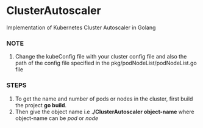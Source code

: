 # ClusterAutoscaler
Implementation of Kubernetes Cluster Autoscaler in Golang
### NOTE
1. Change the kubeConfig file with your cluster config file and also the path of the config file specified in the pkg/podNodeList/podNodeList.go file

### STEPS
1. To get the name and number of pods or nodes in the cluster, first build the project **go build**.
2. Then give the object name i.e **./ClusterAutoscaler object-name** where object-name can be *pod* or *node*
